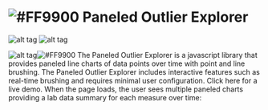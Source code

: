 # ![#FF9900](https://placehold.it/25x50/FF9900/000000?text=+) Paneled Outlier Explorer


![alt tag](https://im2.ezgif.com/tmp/ezgif-2-c045d98543.png)
![alt tag](https://im2.ezgif.com/tmp/ezgif-2-f4346a6b2f.gif)

![alt tag](https://im2.ezgif.com/tmp/ezgif-2-aea2c4db65.png)![#FF9900](https://placehold.it/15x500/FF9900/000000?text=+) The Paneled Outlier Explorer is a javascript library that provides paneled line charts of data points over time with point and line brushing. The Paneled Outlier Explorer includes interactive features such as real-time brushing and requires minimal user configuration. Click here for a live demo. When the page loads, the user sees multiple paneled charts providing a lab data summary for each measure over time:
